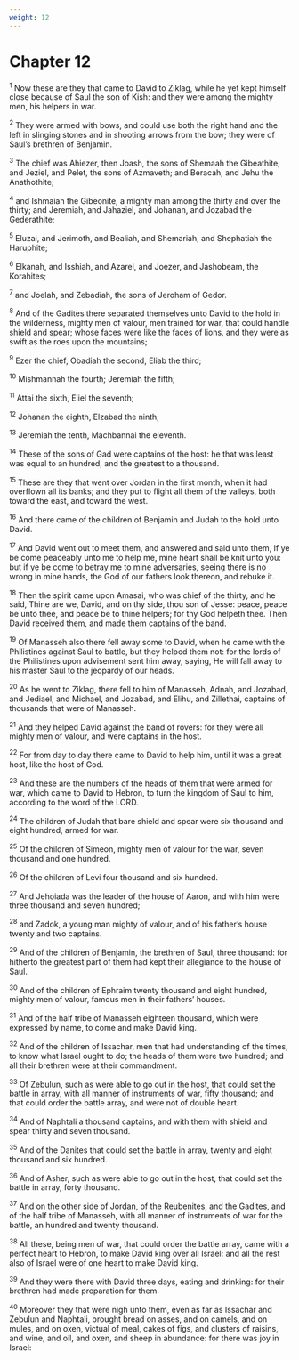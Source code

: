 ```yaml
---
weight: 12
---
```


# Chapter 12

<sup>1</sup> Now these are they that came to David to Ziklag, while he yet kept himself close because of Saul the son of Kish: and they were among the mighty men, his helpers in war. 

<sup>2</sup> They were armed with bows, and could use both the right hand and the left in slinging stones and in shooting arrows from the bow; they were of Saul’s brethren of Benjamin. 

<sup>3</sup> The chief was Ahiezer, then Joash, the sons of Shemaah the Gibeathite; and Jeziel, and Pelet, the sons of Azmaveth; and Beracah, and Jehu the Anathothite; 

<sup>4</sup> and Ishmaiah the Gibeonite, a mighty man among the thirty and over the thirty; and Jeremiah, and Jahaziel, and Johanan, and Jozabad the Gederathite; 

<sup>5</sup> Eluzai, and Jerimoth, and Bealiah, and Shemariah, and Shephatiah the Haruphite; 

<sup>6</sup> Elkanah, and Isshiah, and Azarel, and Joezer, and Jashobeam, the Korahites; 

<sup>7</sup> and Joelah, and Zebadiah, the sons of Jeroham of Gedor. 

<sup>8</sup> And of the Gadites there separated themselves unto David to the hold in the wilderness, mighty men of valour, men trained for war, that could handle shield and spear; whose faces were like the faces of lions, and they were as swift as the roes upon the mountains; 

<sup>9</sup> Ezer the chief, Obadiah the second, Eliab the third; 

<sup>10</sup> Mishmannah the fourth; Jeremiah the fifth; 

<sup>11</sup> Attai the sixth, Eliel the seventh; 

<sup>12</sup> Johanan the eighth, Elzabad the ninth; 

<sup>13</sup> Jeremiah the tenth, Machbannai the eleventh. 

<sup>14</sup> These of the sons of Gad were captains of the host: he that was least was equal to an hundred, and the greatest to a thousand. 

<sup>15</sup> These are they that went over Jordan in the first month, when it had overflown all its banks; and they put to flight all them of the valleys, both toward the east, and toward the west. 

<sup>16</sup> And there came of the children of Benjamin and Judah to the hold unto David. 

<sup>17</sup> And David went out to meet them, and answered and said unto them, If ye be come peaceably unto me to help me, mine heart shall be knit unto you: but if ye be come to betray me to mine adversaries, seeing there is no wrong in mine hands, the God of our fathers look thereon, and rebuke it. 

<sup>18</sup> Then the spirit came upon Amasai, who was chief of the thirty, and he said, Thine are we, David, and on thy side, thou son of Jesse: peace, peace be unto thee, and peace be to thine helpers; for thy God helpeth thee. Then David received them, and made them captains of the band. 

<sup>19</sup> Of Manasseh also there fell away some to David, when he came with the Philistines against Saul to battle, but they helped them not: for the lords of the Philistines upon advisement sent him away, saying, He will fall away to his master Saul to the jeopardy of our heads. 

<sup>20</sup> As he went to Ziklag, there fell to him of Manasseh, Adnah, and Jozabad, and Jediael, and Michael, and Jozabad, and Elihu, and Zillethai, captains of thousands that were of Manasseh. 

<sup>21</sup> And they helped David against the band of rovers: for they were all mighty men of valour, and were captains in the host. 

<sup>22</sup> For from day to day there came to David to help him, until it was a great host, like the host of God. 

<sup>23</sup> And these are the numbers of the heads of them that were armed for war, which came to David to Hebron, to turn the kingdom of Saul to him, according to the word of the LORD. 

<sup>24</sup> The children of Judah that bare shield and spear were six thousand and eight hundred, armed for war. 

<sup>25</sup> Of the children of Simeon, mighty men of valour for the war, seven thousand and one hundred. 

<sup>26</sup> Of the children of Levi four thousand and six hundred. 

<sup>27</sup> And Jehoiada was the leader of the house of Aaron, and with him were three thousand and seven hundred; 

<sup>28</sup> and Zadok, a young man mighty of valour, and of his father’s house twenty and two captains. 

<sup>29</sup> And of the children of Benjamin, the brethren of Saul, three thousand: for hitherto the greatest part of them had kept their allegiance to the house of Saul. 

<sup>30</sup> And of the children of Ephraim twenty thousand and eight hundred, mighty men of valour, famous men in their fathers’ houses. 

<sup>31</sup> And of the half tribe of Manasseh eighteen thousand, which were expressed by name, to come and make David king. 

<sup>32</sup> And of the children of Issachar, men that had understanding of the times, to know what Israel ought to do; the heads of them were two hundred; and all their brethren were at their commandment. 

<sup>33</sup> Of Zebulun, such as were able to go out in the host, that could set the battle in array, with all manner of instruments of war, fifty thousand; and that could order the battle array, and were not of double heart. 

<sup>34</sup> And of Naphtali a thousand captains, and with them with shield and spear thirty and seven thousand. 

<sup>35</sup> And of the Danites that could set the battle in array, twenty and eight thousand and six hundred. 

<sup>36</sup> And of Asher, such as were able to go out in the host, that could set the battle in array, forty thousand. 

<sup>37</sup> And on the other side of Jordan, of the Reubenites, and the Gadites, and of the half tribe of Manasseh, with all manner of instruments of war for the battle, an hundred and twenty thousand. 

<sup>38</sup> All these, being men of war, that could order the battle array, came with a perfect heart to Hebron, to make David king over all Israel: and all the rest also of Israel were of one heart to make David king. 

<sup>39</sup> And they were there with David three days, eating and drinking: for their brethren had made preparation for them. 

<sup>40</sup> Moreover they that were nigh unto them, even as far as Issachar and Zebulun and Naphtali, brought bread on asses, and on camels, and on mules, and on oxen, victual of meal, cakes of figs, and clusters of raisins, and wine, and oil, and oxen, and sheep in abundance: for there was joy in Israel: 


